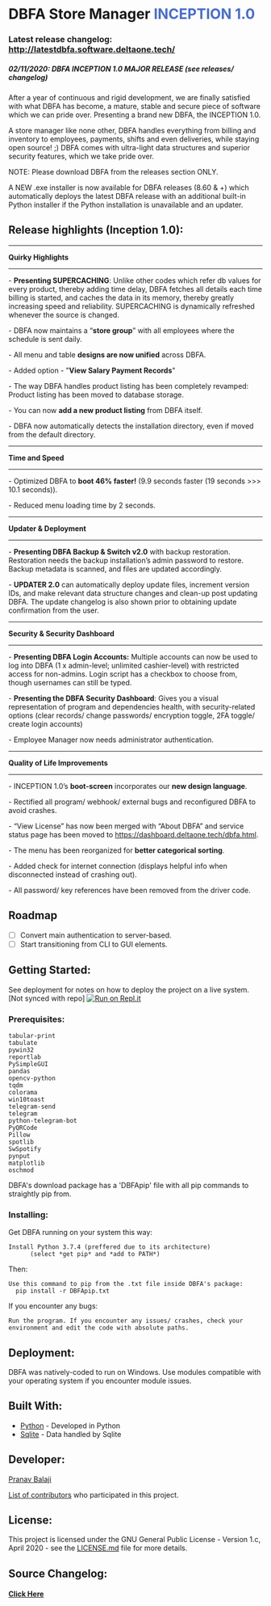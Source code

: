 # DBFA Store Manager <span style="color: #496dd0">INCEPTION 1.0</span>
### Latest release changelog: http://latestdbfa.software.deltaone.tech/
##### 02/11/2020: DBFA INCEPTION 1.0 MAJOR RELEASE (see releases/ changelog)

After a year of continuous and rigid development, we are finally satisfied with what DBFA has become, a mature, stable and secure piece of software which we can pride over. Presenting a brand new DBFA, the INCEPTION 1.0.



A store manager like none other, DBFA handles everything from billing and inventory to employees, payments, shifts and even deliveries, while staying open source! ;) DBFA comes with ultra-light data structures and superior security features, which we take pride over.

NOTE: Please download DBFA from the releases section ONLY. 

A NEW .exe installer is now available for DBFA releases (8.60 & +) which automatically deploys the latest DBFA release with an additional built-in Python installer if the Python installation is unavailable and an updater.



## Release highlights (Inception 1.0):

---

**Quirky Highlights**

---

\-     **Presenting SUPERCACHING**: Unlike other codes which refer db values for every product, thereby adding time delay, DBFA fetches all details each time billing is started, and caches the data in its memory, thereby greatly increasing speed and reliability. SUPERCACHING is dynamically refreshed whenever the source is changed.

\-     DBFA now maintains a “**store group**” with all employees where the schedule is sent daily.

\-     All menu and table **designs are now unified** across DBFA.

\-     Added option - "**View Salary Payment Records**"

\-     The way DBFA handles product listing has been completely revamped: Product listing has been moved to database storage.

\-     You can now **add a new product listing** from DBFA itself.

\-     DBFA now automatically detects the installation directory, even if moved from the default directory.

----

**Time and Speed**

---

\-     Optimized DBFA to **boot 46% faster!** (9.9 seconds faster (19 seconds >>> 10.1 seconds)).

\-     Reduced menu loading time by 2 seconds.

---

**Updater & Deployment**

---

\-     **Presenting DBFA Backup & Switch v2.0** with backup restoration. Restoration needs the backup installation’s admin password to restore. Backup metadata is scanned, and files are updated accordingly.

\-     **UPDATER 2.0** can automatically deploy update files, increment version IDs, and make relevant data structure changes and clean-up post updating DBFA. The update changelog is also shown prior to obtaining update confirmation from the user.

---

**Security & Security Dashboard**

---

\-     **Presenting DBFA Login Accounts:** Multiple accounts can now be used to log into DBFA (1 x admin-level; unlimited cashier-level) with restricted access for non-admins. Login script has a checkbox to choose from, though usernames can still be typed.

\-     **Presenting the DBFA Security Dashboard**: Gives you a visual representation of program and dependencies health, with security-related options (clear records/ change passwords/ encryption toggle, 2FA toggle/ create login accounts)

\-     Employee Manager now needs administrator authentication.

-----

**Quality of Life Improvements**

-----

\-     INCEPTION 1.0’s **boot-screen** incorporates our **new design language**.

\-     Rectified all program/ webhook/ external bugs and reconfigured DBFA to avoid crashes.

\-     “View License” has now been merged with “About DBFA” and service status page has been moved to https://dashboard.deltaone.tech/dbfa.html.

\-     The menu has been reorganized for **better categorical sorting**.

\-     Added check for internet connection (displays helpful info when disconnected instead of crashing out).

\-     All password/ key references have been removed from the driver code.



## Roadmap

- [ ] Convert main authentication to server-based.
- [ ] Start transitioning from CLI to GUI elements.

## Getting Started:
See deployment for notes on how to deploy the project on a live system.
[Not synced with repo] [![Run on Repl.it](https://repl.it/badge/github/deltaonealpha/DBFA)](https://repl.it/github/deltaonealpha/DBFA)

### Prerequisites:

```
tabular-print
tabulate
pywin32
reportlab
PySimpleGUI
pandas
opencv-python
tqdm
colorama
win10toast
telegram-send
telegram
python-telegram-bot
PyQRCode
Pillow
spotlib
SwSpotify
pynput
matplotlib
oschmod
```
DBFA's download package has a 'DBFApip' file with all pip commands to straightly pip from.

### Installing:
Get DBFA running on your system this way:

```
Install Python 3.7.4 (preffered due to its architecture)
      (select *get pip* and *add to PATH*)
```

Then:
```
Use this command to pip from the .txt file inside DBFA's package:
  pip install -r DBFApip.txt
```

If you encounter any bugs:
```
Run the program. If you encounter any issues/ crashes, check your environment and edit the code with absolute paths.
```

## Deployment:
DBFA was natively-coded to run on Windows. Use modules compatible with your operating system if you encounter module issues.


## Built With:
* [Python](https://www.python.org/) - Developed in Python
* [Sqlite](https://www.sqlite.org/index.html) - Data handled by Sqlite


## Developer:
<p><a href="https://t.me/deltaonealpha">Pranav Balaji</p>

List of [contributors](https://github.com/deltaonealpha/DBFA/contributors) who participated in this project.

## License:
This project is licensed under the GNU General Public License - Version 1.c, April 2020 - see the [LICENSE.md](LICENSE.md) file for more details.

## Source Changelog:
<h4><a href = "https://telegra.ph/DBFA-8-Release-Candidate---1-08-16">Click Here</a></h4>

